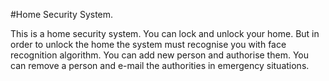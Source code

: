 #Home Security System.

This is a home security system. You can lock and unlock your home.
But in order to unlock the home the system must recognise you with face recognition algorithm.
You can add new person and authorise them. You can remove a person and e-mail the authorities in
emergency situations.

